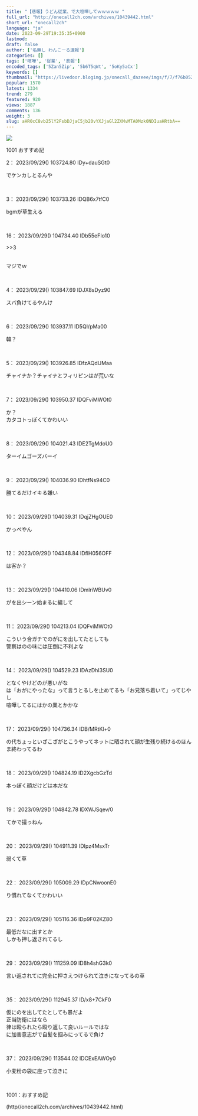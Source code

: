 ```yaml
---
title: "【悲報】うどん従業、で大喧嘩してｗｗｗｗｗ "
full_url: "http://onecall2ch.com/archives/10439442.html"
short_url: "onecall2ch"
language: "ja"
date: 2023-09-29T19:35:35+0900
lastmod: 
draft: false
author: ['名無し わんこーる速報']
categories: []
tags: ['喧嘩', '従業', '悲報']
encoded_tags: ['5Zan5Zip', '5b6T5qWt', '5oKy5aCx']
keywords: []
thumbnail: "https://livedoor.blogimg.jp/onecall_dazeee/imgs/f/7/f76b052f.png"
popular: 1570
latest: 1334
trend: 279
featured: 920
views: 1887
comments: 136
weight: 3
slug: aHR0cC8vb25lY2FsbDJjaC5jb20vYXJjaGl2ZXMvMTA0Mzk0NDIuaHRtbA==
---
```


![](https://livedoor.blogimg.jp/onecall_dazeee/imgs/f/7/f76b052f.png)

<div> <p class='name2'> 1001 おすすめ記</p> <p class='name2'>2： 2023/09/29() 103724.80 IDy+dauSGt0</p><p class='onecall'> でケンカしとるんや <br></p><br> <p class='name2'>3： 2023/09/29() 103733.26 IDQB6x7tfC0</p><p class='onecall'> bgmが草生える <br></p><br> <p class='name2'>16： 2023/09/29() 104734.40 IDb55eFIo10</p><p class='onecall'> <p class='anchor'>>>3</p> <br> マジでｗ <br></p><br> <p class='name2'>4： 2023/09/29() 103847.69 IDJX8sDyz90</p><p class='onecall'> スバ負けてるやんけ <br></p><br> <p class='name2'>6： 2023/09/29() 103937.11 ID5QI/pMa00</p><p class='onecall'> 韓？ <br></p><br> <p class='name2'>5： 2023/09/29() 103926.85 IDfzAQdUMaa</p><p class='onecall'> チャイナか？チャイナとフィリピンはが荒いな <br></p><br> <p class='name2'>7： 2023/09/29() 103950.37 IDQFviMWOt0</p><p class='onecall'> か？ <br> カタコトっぽくてかわいい <br></p><br> <p class='name2'>8： 2023/09/29() 104021.43 IDE2TgMdoU0</p><p class='onecall'> ターイムゴーズバーイ <br></p><br> <p class='name2'>9： 2023/09/29() 104036.90 IDhtfNs94C0</p><p class='onecall'> 勝てるだけイキる嫌い <br></p><br> <p class='name2'>10： 2023/09/29() 104039.31 IDqjZHgOUE0</p><p class='onecall'> かっぺやん <br></p><br> <p class='name2'>12： 2023/09/29() 104348.84 IDflH056OFF</p><p class='onecall'> は客か？ <br></p><br> <p class='name2'>13： 2023/09/29() 104410.06 IDmlriWBUv0</p><p class='onecall'> がを出シーン始まるに編して <br></p><br> <p class='name2'>11： 2023/09/29() 104213.04 IDQFviMWOt0</p><p class='onecall'> こういう合ガチでのがにを出してたとしても <br> 警察はのの味には圧倒に不利よな <br></p><br> <p class='name2'>14： 2023/09/29() 104529.23 IDAzDhI3SU0</p><p class='onecall'> となくやけどのが悪いがな <br> は「おがにやったな」って言うとるしを止めてるも「お兄落ち着いて」ってじやし <br> 喧嘩してるにはかの業とかかな <br></p><br> <p class='name2'>17： 2023/09/29() 104736.34 IDB/MRtKl+0</p><p class='onecall'> の代ちょっといざこざがとこうやってネットに晒されて顔が生残り続けるのほんま終わってるわ <br></p><br> <p class='name2'>18： 2023/09/29() 104824.19 ID2XgcbGzTd</p><p class='onecall'> 本っぽく顔だけどは本だな <br></p><br> <p class='name2'>19： 2023/09/29() 104842.78 IDXWJSqev/0</p><p class='onecall'> てかで撮っねん <br></p><br> <p class='name2'>20： 2023/09/29() 104911.39 IDIpz4MsxTr</p><p class='onecall'> 弱くて草 <br></p><br> <p class='name2'>22： 2023/09/29() 105009.29 IDpCNwoonE0</p><p class='onecall'> り慣れてなくてかわいい <br></p><br> <p class='name2'>23： 2023/09/29() 105116.36 IDp9F02KZ80</p><p class='onecall'> 最低だなに出すとか <br> しかも押し返されてるし <br></p><br> <p class='name2'>29： 2023/09/29() 111259.09 ID8h4shG3k0</p><p class='onecall'> 言い返されてに完全に押さえつけられて泣きになってるの草 <br></p><br> <p class='name2'>35： 2023/09/29() 112945.37 ID/x8+7CkF0</p><p class='onecall'> 仮にのを出してたとしても暴だよ <br> 正当防衛にはなら <br> 律は殴られたら殴り返して良いルールではな <br> に加害意志がで自髪を掴みにってるで負け <br></p><br> <p class='name2'>37： 2023/09/29() 113544.02 IDCExEAWOy0</p><p class='onecall'> 小麦粉の袋に座って泣きに <br></p><br> <p class='name2'>1001：おすすめ記</p> </div>

(http//onecall2ch.com/archives/10439442.html)
